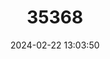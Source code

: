 ---
title: "35368"
category: "Chromolucuma baehniana"
draft: false
date: 2024-02-22 13:03:50
languages:
  English: ["Baehni Chromolucuma"]
  French: ["Chromolucuma de Baehni"]
  South American Indian (Other): ["Bakupar"]
---
